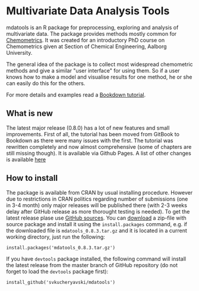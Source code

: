 Multivariate Data Analysis Tools
===========================================

mdatools is an R package for preprocessing, exploring and analysis of multivariate data. The package 
provides methods mostly common for [Chemometrics](http://en.wikipedia.org/wiki/Chemometrics). It was 
created for an introductory PhD course on Chemometrics given at Section of Chemical Engineering, 
Aalborg University. 

The general idea of the package is to collect most widespread chemometric methods and give a similar 
"user interface" for using them. So if a user knows how to make a model and visualise results for one
method, he or she can easily do this for the others.

For more details and examples read a [Bookdown tutorial](http://svkucheryavski.github.io/mdatools/). 

What is new
-----------

The latest major release (0.8.0) has a lot of new features and small improvements. First of all, the tutorial 
has been moved from GitBook to Bookdown as there were many issues with the first. The tutorial was 
rewritten completely and now almost comprehensive (some of chapters are still missing though). It is 
available via Github Pages. A list of other changes is available [here](NEWS.md)


How to install
--------------

The package is available from CRAN by usual installing procedure. However due to restrictions in CRAN 
politics regarding number of submissions (one in 3-4 month) only major releases will be published 
there (with 2-3 weeks delay after GitHub release as more thorought testing is needed). To get the latest 
release plase use [GitHub sources](https://github.com/svkucheryavski/mdatools). You can [download](https://github.com/svkucheryavski/mdatools/releases) a zip-file with source package and 
install it using the `install.packages` command, e.g. if the downloaded file is `mdatools_0.8.3.tar.gz` 
and it is located in a current working directory, just run the following:

```
install.packages('mdatools_0.8.3.tar.gz')
```

If you have `devtools` package installed, the following command will install the latest release from 
the master branch of GitHub repository (do not forget to load the `devtools` package first):

```
install_github('svkucheryavski/mdatools')
```
